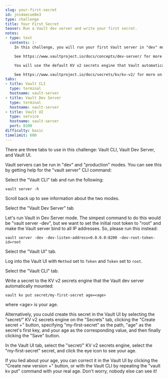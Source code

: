 ```yaml
---
slug: your-first-secret
id: jns4aecue8e3
type: challenge
title: Your First Secret
teaser: Run a Vault dev server and write your first secret.
notes:
- type: text
  contents: |-
    In this challenge, you will run your first Vault server in "dev" mode and write your first secret to Vault.

    See https://www.vaultproject.io/docs/concepts/dev-server/ for more on Vault's "dev" mode.

    You will use the default KV v2 secrets engine that Vault automatically creates in "dev" mode. It is used to store multiple versions of static secrets.

    See https://www.vaultproject.io/docs/secrets/kv/kv-v2/ for more on the KV v2 secrets engine.
tabs:
- title: Vault CLI
  type: terminal
  hostname: vault-server
- title: Vault Dev Server
  type: terminal
  hostname: vault-server
- title: Vault UI
  type: service
  hostname: vault-server
  port: 8200
difficulty: basic
timelimit: 600
---
```

There are three tabs to use in this challenge: Vault CLI, Vault Dev Server, and Vault UI.

Vault servers can be run in "dev" and "production" modes. You can see this by getting help for the "vault server" CLI command:

Select the "Vault CLI" tab and run the following:
```
vault server -h
```
Scroll back up to see information about the two modes.

Select the "Vault Dev Server" tab

Let's run Vault in Dev Server mode. The simpest command to do this would be "vault server -dev", but we want to set the initial root token to "root" and make the Vault server bind to all IP addresses. So, please run this instead:
```
vault server -dev -dev-listen-address=0.0.0.0:8200 -dev-root-token-id=root
```

Select the "Vault UI" tab.

Log into the Vault UI with `Method` set to `Token` and `Token` set to `root`.

Select the "Vault CLI" tab.

Write a secret to the KV v2 secrets engine that the Vault dev server automatically mounted:<br>
```
vault kv put secret/my-first-secret age=<age>
```
where <age\> is your age.

Alternatively, you could create this secret in the Vault UI by selecting the "secret/" KV v2 secrets engine on the "Secrets" tab, clicking the "Create secret +" button, specifying "my-first-secret" as the path, "age" as the secret's first key, and your age as the corresponding value, and then finally clicking the "Save" button.

In the Vault UI tab, select the "secret/" KV v2 secrets engine, select the "my-first-secret" secret, and click the eye icon to see your age.

If you lied about your age, you can correct it in the Vault UI by clicking the "Create new version +" button, or with the Vault CLI by repeating the "vault kv put" command with your real age. Don't worry, nobody else can see it!